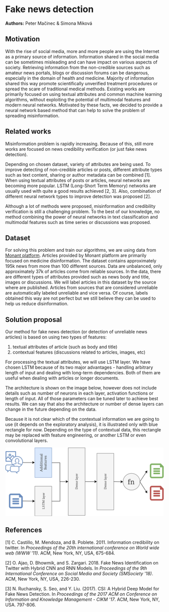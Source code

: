 # Fake news detection

**Authors:** Peter Mačinec & Simona Miková


## Motivation

With the rise of social media, more and more people are using the Internet as a primary source of information. Information shared in the social media can be sometimes misleading and can have impact on various aspects of society. Retrieving information from the non-credible sources such as amateur news portals, blogs or discussion forums can be dangerous, especially in the domain of health and medicine. Majority of information shared this way promote scientifically unverified treatment procedures or spread the scare of traditional medical methods. Existing works are primarily focused on using textual attributes and common machine learning algorithms, without exploiting the potential of multimodal features and modern neural networks. Motivated by these facts, we decided to provide a neural network based method that can help to solve the problem of spreading misinformation.


## Related works

Misinformation problem is rapidly increasing. Because of this, still more works are focused on news credibility verification (or just fake news detection).

Depending on chosen dataset, variety of attributes are being used. To improve detecting of non-credible articles or posts, different attribute types such as text content, sharing or author metadata can be combined [1]. When using textual attributes of posts or articles, neural networks are becoming more popular. LSTM (Long-Short Term Memory) networks are usually used with quite a good results achieved [2, 3]. Also, combination of different neural network types to improve detection was proposed [2].

Although a lot of methods were proposed, misinformation and credibility verification is still a challenging problem. To the best of our knowledge, no method combining the power of neural networks in text classification and multimodal features such as time series or discussions was proposed.


## Dataset

For solving this problem and train our algorithms, we are using data from [Monant platform](https://documenter.getpostman.com/view/8615295/SVtPWq1j?version=latest#7f81cb35-db90-4eaf-acd0-a177aa5a9077). Articles provided by Monant platform are primarily focused on medicine disinformation. The dataset contains approximately 195k news from more than 100 different sources. Data are unbalanced, only approximately 37k of articles come from reliable sources. In the data, there are different types of attributes provided such as news body and title, images or discussions. We will label articles in this dataset by the source where are published. Articles from sources that are considered unreliable are automatically labeled unreliable and vice versa. Of course, labels obtained this way are not perfect but we still believe they can be used to help us reduce disinformation. 


## Solution proposal

Our method for fake news detection (or detection of unreliable news articles) is based on using two types of features:
1. textual attributes of article (such as body and title)
1. contextual features (discussions related to articles, images, etc)

For processing the textual attributes, we will use LSTM layer. We have chosen LSTM because of its two major advantages - handling arbitrary length of input and dealing with long-term dependencies. Both of them are useful when dealing with articles or longer documents.
 
The architecture is shown on the image below, however does not include details such as number of neurons in each layer, activation functions or length of input. All of those parameters can be tuned later to achieve best results. We can say that also the architecture or number of dense layers can change in the future depending on the data.

Because it is not clear which of the contextual information we are going to use (it depends on the exploratory analysis), it is illustrated only with blue rectangle for now. Depending on the type of contextual data, this rectangle may be replaced with feature engineering, or another LSTM or even convolutional layers.

![Proposal](images/nn_proposal.png)


## References

[1] C. Castillo, M. Mendoza, and B. Poblete. 2011. Information credibility on twitter. In *Proceedings of the 20th international conference on World wide web (WWW '11)*. ACM, New York, NY, USA, 675-684.


[2] O. Ajao, D. Bhowmik, and S. Zargari. 2018. Fake News Identification on Twitter with Hybrid CNN and RNN Models. In *Proceedings of the 9th International Conference on Social Media and Society (SMSociety '18)*. ACM, New York, NY, USA, 226-230.

[3] N. Ruchansky, S. Seo, and Y. Liu. (2017). CSI: A Hybrid Deep Model for Fake News Detection. In *Proceedings of the 2017 ACM on Conference on Information and Knowledge Management - CIKM '17*. ACM, New York, NY, USA. 797-806.
